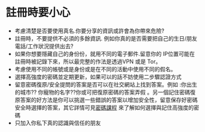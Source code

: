 [Title]: # (註冊時要小心)
[Order]: # (1)

# 註冊時要小心 

* 考慮清楚是否要使用真名.你要分享的資訊或許會為你帶來危險?
* 註冊時，不要提供不必須的多餘資訊. 例如你真的是否需要把自己的生日/朋友電話/工作狀況提供出去?
* 如果你想要隱藏自己的身份份，就用不同的電子郵件.留意你的 IP位置可能在註冊時被記錄下來，所以最完整的作法是透過VPN 或是 Tor。
* 考慮使用不同的帳號或是身份或是在不同的活動中使用不同的假名。
* 選擇高強度的密碼並定期更新，如果可以的話不妨使用二步驟認證方式
* 留意密碼復原/安全提問的答案是否可以在社交網站上找到答案。例如 :你出生的城市?? 你寵物的名字??你或可把復原密碼的答案弄假 。另一個記住密碼復原答案的好方法是你可以挑選一些錯誤的答案以增加安全性，留意保存好密碼安全時選擇的答案，其它詳情可見[密碼課程](umbrella://lesson/passwords/1) 來了解如何選擇與記住高強度的密碼
* 只加入你私下真的認識與信任的朋友